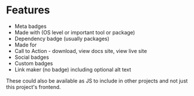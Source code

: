 # Features

- Meta badges
- Made with (OS level or important tool or package)
- Dependency badge (usually packages)
- Made for
- Call to Action - download, view docs site, view live site
- Social badges
- Custom badges
- Link maker (no badge) including optional alt text

These could also be available as JS to include in other projects and not just this project's frontend.
